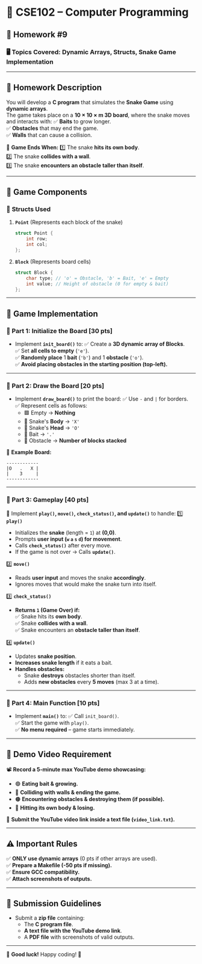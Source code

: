 # 📌 CSE102 – Computer Programming  
## 📝 Homework #9

### 🖥️ **Topics Covered:** Dynamic Arrays, Structs, Snake Game Implementation

---

## 📌 **Homework Description**  

You will develop a **C program** that simulates the **Snake Game** using **dynamic arrays**.  
The game takes place on a **10 × 10 × m 3D board**, where the snake moves and interacts with:
✅ **Baits** to grow longer.  
✅ **Obstacles** that may end the game.  
✅ **Walls** that can cause a collision.  

🚨 **Game Ends When:**
1️⃣ The snake **hits its own body**.  
2️⃣ The snake **collides with a wall**.  
3️⃣ The snake **encounters an obstacle taller than itself**.  

---

## 📂 **Game Components**
### 📌 **Structs Used**
1. **`Point`** (Represents each block of the snake)
   ```c
   struct Point {
       int row;
       int col;
   };
   ```
2. **`Block`** (Represents board cells)
   ```c
   struct Block {
       char type; // 'o' = Obstacle, 'b' = Bait, 'e' = Empty
       int value; // Height of obstacle (0 for empty & bait)
   };
   ```

---

## 🚀 **Game Implementation**
### **🔹 Part 1: Initialize the Board [30 pts]**
- Implement **`init_board()`** to:
  ✅ Create a **3D dynamic array of Blocks**.  
  ✅ Set **all cells to empty** (`'e'`).  
  ✅ **Randomly place** 1 **bait** (`'b'`) and 1 **obstacle** (`'o'`).  
  ✅ **Avoid placing obstacles in the starting position (top-left).**  

---

### **🔹 Part 2: Draw the Board [20 pts]**
- Implement **`draw_board()`** to print the board:
  ✅ Use `-` and `|` for borders.  
  ✅ Represent cells as follows:  
    - 🟩 Empty → **Nothing**  
    - 🐍 Snake's **Body** → `'X'`  
    - 🐍 Snake's **Head** → `'O'`  
    - 🍎 Bait → `'.'`  
    - 🧱 Obstacle → **Number of blocks stacked**  

📌 **Example Board:**
```
------------
|O   .   X |
|    3     |
------------
```

---

### **🔹 Part 3: Gameplay [40 pts]**
🚀 Implement **`play()`, `move()`, `check_status()`, and `update()`** to handle:
1️⃣ **`play()`**  
   - Initializes the **snake** (length = `1`) at **(0,0)**.  
   - Prompts **user input (`w` `a` `s` `d`) for movement**.  
   - Calls **`check_status()`** after every move.  
   - If the game is not over → Calls **`update()`**.

2️⃣ **`move()`**  
   - Reads **user input** and moves the snake **accordingly**.  
   - Ignores moves that would make the snake turn into itself.  

3️⃣ **`check_status()`**  
   - **Returns `1` (Game Over) if:**  
     ✅ Snake hits its **own body**.  
     ✅ Snake **collides with a wall**.  
     ✅ Snake encounters an **obstacle taller than itself**.  

4️⃣ **`update()`**  
   - Updates **snake position**.  
   - **Increases snake length** if it eats a bait.  
   - **Handles obstacles:**  
     - Snake **destroys** obstacles shorter than itself.  
     - Adds **new obstacles** every **5 moves** (max 3 at a time).  

---

### **🔹 Part 4: Main Function [10 pts]**
- Implement **`main()`** to:
  ✅ Call `init_board()`.  
  ✅ Start the game with `play()`.  
  ✅ **No menu required** – game starts immediately.  

---

## 📌 **Demo Video Requirement**
📽 **Record a 5-minute max YouTube demo showcasing:**
- 🟢 **Eating bait & growing.**  
- 🔴 **Colliding with walls & ending the game.**  
- 🟠 **Encountering obstacles & destroying them (if possible).**  
- 🛑 **Hitting its own body & losing.**  

📌 **Submit the YouTube video link inside a text file (`video_link.txt`).**  

---

## ⚠️ **Important Rules**
✅ **ONLY use dynamic arrays** (0 pts if other arrays are used).  
✅ **Prepare a Makefile (-50 pts if missing).**  
✅ **Ensure GCC compatibility.**  
✅ **Attach screenshots of outputs.**  

---

## 📌 **Submission Guidelines**
- Submit a **zip file** containing:
  - The **C program file**.
  - **A text file with the YouTube demo link**.
  - A **PDF file** with screenshots of valid outputs.

---

🚀 **Good luck!** Happy coding! 🎯  
